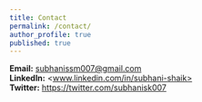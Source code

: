 ```yaml
---
title: Contact
permalink: /contact/
author_profile: true
published: true
---
```


**Email:** subhanissm007@gmail.com<br>
**LinkedIn:** <www.linkedin.com/in/subhani-shaik><br>
**Twitter:** <https://twitter.com/subhanisk007>
